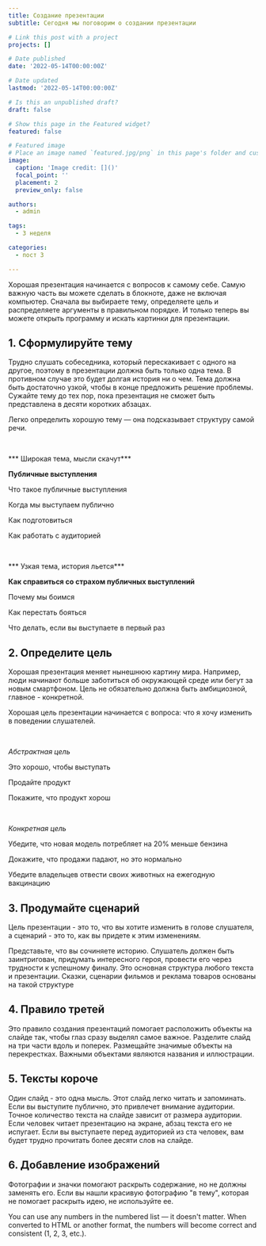 ```yaml
---
title: Создание презентации
subtitle: Сегодня мы поговорим о создании презентации

# Link this post with a project
projects: []

# Date published
date: '2022-05-14T00:00:00Z'

# Date updated
lastmod: '2022-05-14T00:00:00Z'

# Is this an unpublished draft?
draft: false

# Show this page in the Featured widget?
featured: false

# Featured image
# Place an image named `featured.jpg/png` in this page's folder and customize its options here.
image:
  caption: 'Image credit: []()'
  focal_point: ''
  placement: 2
  preview_only: false

authors:
  - admin

tags:
  - 3 неделя

categories:
  - пост 3

---
```



Хорошая презентация начинается с вопросов к самому себе. Самую важную часть вы можете сделать в блокноте, даже не включая компьютер. Сначала вы выбираете тему, определяете цель и распределяете аргументы в правильном порядке. И только теперь вы можете открыть программу и искать картинки для презентации.
## **1. Сформулируйте тему**

Трудно слушать собеседника, который перескакивает с одного на другое, поэтому в презентации должна быть только одна тема. В противном случае это будет долгая история ни о чем. Тема должна быть достаточно узкой, чтобы в конце предложить решение проблемы. Сужайте тему до тех пор, пока презентация не сможет быть представлена в десяти коротких абзацах.

Легко определить хорошую тему — она подсказывает структуру самой речи.

&nbsp;

*** Широкая тема, мысли скачут***

**Публичные выступления**

Что такое публичные выступления

Когда мы выступаем публично

Как подготовиться

Как работать с аудиторией

&nbsp;

*** Узкая тема, история льется***


**Как справиться со страхом публичных выступлений**

Почему мы боимся

Как перестать бояться

Что делать, если вы выступаете в первый раз

## **2. Определите цель**
Хорошая презентация меняет нынешнюю картину мира. Например, люди начинают больше заботиться об окружающей среде или бегут за новым смартфоном. Цель не обязательно должна быть амбициозной, главное - конкретной.

Хорошая цель презентации начинается с вопроса: что я хочу изменить в поведении слушателей.

&nbsp;

*Абстрактная цель*

Это хорошо, чтобы выступать

Продайте продукт

Покажите, что продукт хорош

&nbsp;

*Конкретная цель*

Убедите, что новая модель потребляет на 20% меньше бензина

Докажите, что продажи падают, но это нормально

Убедите владельцев отвести своих животных на ежегодную вакцинацию

## **3. Продумайте сценарий**

Цель презентации - это то, что вы хотите изменить в голове слушателя, а сценарий - это то, как вы придете к этим изменениям.

Представьте, что вы сочиняете историю. Слушатель должен быть заинтригован, придумать интересного героя, провести его через трудности к успешному финалу. Это основная структура любого текста и презентации. Сказки, сценарии фильмов и реклама товаров основаны на такой структуре

## **4. Правило третей**

Это правило создания презентаций помогает расположить объекты на слайде так, чтобы глаз сразу выделял самое важное. Разделите слайд на три части вдоль и поперек. Размещайте значимые объекты на перекрестках. Важными объектами являются названия и иллюстрации.

## **5. Тексты короче**

Один слайд - это одна мысль. Этот слайд легко читать и запоминать. Если вы выступите публично, это привлечет внимание аудитории. Точное количество текста на слайде зависит от размера аудитории. Если человек читает презентацию на экране, абзац текста его не испугает. Если вы выступаете перед аудиторией из ста человек, вам будет трудно прочитать более десяти слов на слайде.

## **6. Добавление изображений**

Фотографии и значки помогают раскрыть содержание, но не должны заменять его. Если вы нашли красивую фотографию "в тему", которая не помогает раскрыть идею, не используйте ее.

You can use any numbers in the numbered list — it doesn't matter. When converted to HTML or another format, the numbers will become correct and consistent (1, 2, 3, etc.).
















